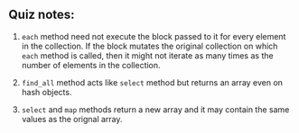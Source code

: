 Quiz notes:
----------

1. `each` method need not execute  the block passed to it for every element in the collection.
  If the block mutates the original collection on which  `each` method is called, then it might not 
  iterate as many times as the number of elements in the collection.

2. `find_all` method acts like  `select` method but returns an array even on hash objects.

3. `select` and `map` methods return a new array and it may contain the same values as the orignal array.
